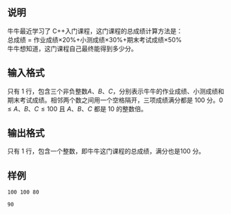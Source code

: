 <h2>说明</h2>

牛牛最近学习了 C++入门课程，这门课程的总成绩计算方法是：<br />
总成绩 = 作业成绩×$20$%+小测成绩×$30$%+期末考试成绩×$50$%<br />
牛牛想知道，这门课程自己最终能得到多少分。
<h2>输入格式</h2>

只有 1 行，包含三个非负整数$A$、$B$、$C$，分别表示牛牛的作业成绩、小测成绩和期末考试成绩。相邻两个数之间用一个空格隔开，三项成绩满分都是 $100$ 分。$0 ≤ A、B、C ≤ 100$ 且 $A$、$B$、$C$ 都是 $10$ 的整数倍。

<h2>输出格式</h2>

只有 1 行，包含一个整数，即牛牛这门课程的总成绩，满分也是$100$ 分。

<h2>样例</h2>
<pre><code class="language-input1">100 100 80</code></pre><pre><code class="language-output1">90</code></pre>
